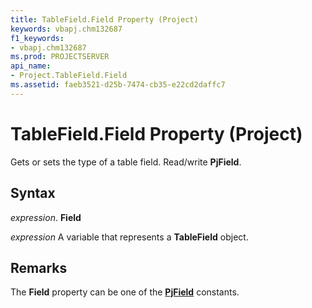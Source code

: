 ```yaml
---
title: TableField.Field Property (Project)
keywords: vbapj.chm132687
f1_keywords:
- vbapj.chm132687
ms.prod: PROJECTSERVER
api_name:
- Project.TableField.Field
ms.assetid: faeb3521-d25b-7474-cb35-e22cd2daffc7
---
```



# TableField.Field Property (Project)

Gets or sets the type of a table field. Read/write  **PjField**.


## Syntax

 _expression_. **Field**

 _expression_ A variable that represents a **TableField** object.


## Remarks

The  **Field** property can be one of the **[PjField](pjfield-enumeration-project.md)** constants.


